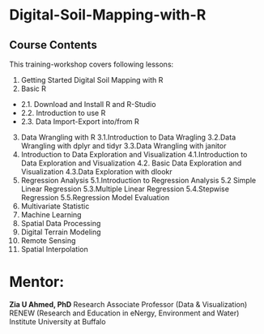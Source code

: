 # Digital-Soil-Mapping-with-R
## Course Contents
This training-workshop covers following lessons:

1. Getting Started Digital Soil Mapping with R
2. Basic R
- 2.1. Download and Install R and R-Studio
- 2.2. Introduction to use R
- 2.3. Data Import-Export into/from R
3. Data Wrangling with R
  3.1.Introduction to Data Wragling
  3.2.Data Wrangling with dplyr and tidyr
  3.3.Data Wrangling with janitor
4. Introduction to Data Exploration and Visualization
  4.1.Introduction to Data Exploration and Visualization
  4.2. Basic Data Exploration and Visualization
  4.3.Data Exploration with dlookr
5. Regression Analysis
  5.1.Introduction to Regression Analysis
  5.2 Simple Linear Regression
  5.3.Multiple Linear Regression
  5.4.Stepwise Regression
  5.5.Regression Model Evaluation
6. Multivariate Statistic
7. Machine Learning
8. Spatial Data Processing
9. Digital Terrain Modeling
10. Remote Sensing
11. Spatial Interpolation

# Mentor:
**Zia U Ahmed, PhD**
Research Associate Professor (Data & Visualization)
RENEW (Research and Education in eNergy, Environment and Water) Institute
University at Buffalo
